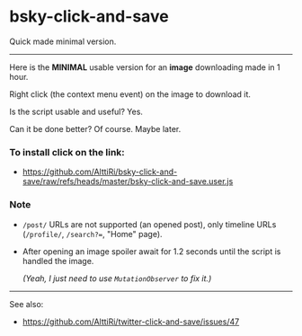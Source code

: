# bsky-click-and-save
Quick made minimal version.

---

Here is the **MINIMAL** usable version for an **image** downloading made in 1 hour.

Right click (the context menu event) on the image to download it.

Is the script usable and useful? Yes.

Can it be done better? Of course. Maybe later.

### To install click on the link:
- https://github.com/AlttiRi/bsky-click-and-save/raw/refs/heads/master/bsky-click-and-save.user.js

### Note

- `/post/` URLs are not supported (an opened post), only timeline URLs (`/profile/`, `/search?=`, "Home" page).

- After opening an image spoiler await for 1.2 seconds until the script is handled the image.


  _(Yeah, I just need to use `MutationObserver` to fix it.)_

---

See also: 
- https://github.com/AlttiRi/twitter-click-and-save/issues/47
